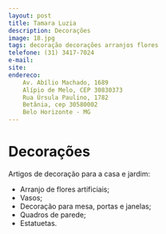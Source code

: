 ```yaml
---
layout: post
title: Tamara Luzia
description: Decorações
image: 18.jpg
tags: decoração decorações arranjos flores 
telefone: (31) 3417-7024
e-mail: 
site: 
endereco:
    Av. Abílio Machado, 1689 
    Alípio de Melo, CEP 30830373
    Rua Úrsula Paulino, 1782
    Betânia, cep 30580002
    Belo Horizonte - MG
---
```


# Decorações

Artigos de decoração para a casa e jardim:

* Arranjo de flores artificiais;
* Vasos;
* Decoração para mesa, portas e janelas;
* Quadros de parede;
* Estatuetas.
